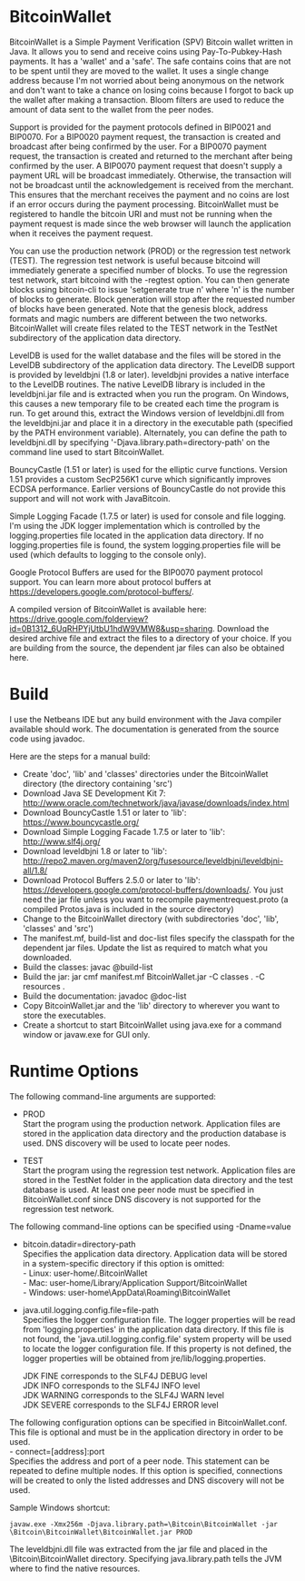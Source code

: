 BitcoinWallet
=============

BitcoinWallet is a Simple Payment Verification (SPV) Bitcoin wallet written in Java.  It allows you to send and receive coins using Pay-To-Pubkey-Hash payments.  It has a 'wallet' and a 'safe'.  The safe contains coins that are not to be spent until they are moved to the wallet.  It uses a single change address because I'm not worried about being anonymous on the network and don't want to take a chance on losing coins because I forgot to back up the wallet after making a transaction.  Bloom filters are used to reduce the amount of data sent to the wallet from the peer nodes.

Support is provided for the payment protocols defined in BIP0021 and BIP0070.  For a BIP0020 payment request, the transaction is created and broadcast after being confirmed by the user.  For a BIP0070 payment request, the transaction is created and returned to the merchant after being confirmed by the user.  A BIP0070 payment request that doesn't supply a payment URL will be broadcast immediately.  Otherwise, the transaction will not be broadcast until the acknowledgement is received from the merchant.  This ensures that the merchant receives the payment and no coins are lost if an error occurs during the payment processing.  BitcoinWallet must be registered to handle the bitcoin URI and must not be running when the payment request is made since the web browser will launch the application when it receives the payment request.

You can use the production network (PROD) or the regression test network (TEST).  The regression test network is useful because bitcoind will immediately generate a specified number of blocks.  To use the regression test network, start bitcoind with the -regtest option.  You can then generate blocks using bitcoin-cli to issue 'setgenerate true n' where 'n' is the number of blocks to generate.  Block generation will stop after the requested number of blocks have been generated.  Note that the genesis block, address formats and magic numbers are different between the two networks.  BitcoinWallet will create files related to the TEST network in the TestNet subdirectory of the application data directory.

LevelDB is used for the wallet database and the files will be stored in the LevelDB subdirectory of the application data directory.  The LevelDB support is provided by leveldbjni (1.8 or later).  leveldbjni provides a native interface to the LevelDB routines.  The native LevelDB library is included in the leveldbjni.jar file and is extracted when you run the program.  On Windows, this causes a new temporary file to be created each time the program is run.  To get around this, extract the Windows version of leveldbjni.dll from the leveldbjni.jar and place it in a directory in the executable path (specified by the PATH environment variable).  Alternately, you can define the path to leveldbjni.dll by specifying '-Djava.library.path=directory-path' on the command line used to start BitcoinWallet.

BouncyCastle (1.51 or later) is used for the elliptic curve functions.  Version 1.51 provides a custom SecP256K1 curve which significantly improves ECDSA performance.  Earlier versions of BouncyCastle do not provide this support and will not work with JavaBitcoin.

Simple Logging Facade (1.7.5 or later) is used for console and file logging.  I'm using the JDK logger implementation which is controlled by the logging.properties file located in the application data directory.  If no logging.properties file is found, the system logging.properties file will be used (which defaults to logging to the console only).

Google Protocol Buffers are used for the BIP0070 payment protocol support.  You can learn more about protocol buffers at https://developers.google.com/protocol-buffers/.

A compiled version of BitcoinWallet is available here: https://drive.google.com/folderview?id=0B1312_6UqRHPYjUtbU1hdW9VMW8&usp=sharing.  Download the desired archive file and extract the files to a directory of your choice.  If you are building from the source, the dependent jar files can also be obtained here.


Build
=====

I use the Netbeans IDE but any build environment with the Java compiler available should work.  The documentation is generated from the source code using javadoc.

Here are the steps for a manual build:

  - Create 'doc', 'lib' and 'classes' directories under the BitcoinWallet directory (the directory containing 'src')
  - Download Java SE Development Kit 7: http://www.oracle.com/technetwork/java/javase/downloads/index.html
  - Download BouncyCastle 1.51 or later to 'lib': https://www.bouncycastle.org/
  - Download Simple Logging Facade 1.7.5 or later to 'lib': http://www.slf4j.org/
  - Download leveldbjni 1.8 or later to 'lib': http://repo2.maven.org/maven2/org/fusesource/leveldbjni/leveldbjni-all/1.8/
  - Download Protocol Buffers 2.5.0 or later to 'lib': https://developers.google.com/protocol-buffers/downloads/.  You just need the jar file unless you want to recompile paymentrequest.proto (a compiled Protos.java is included in the source directory)
  - Change to the BitcoinWallet directory (with subdirectories 'doc', 'lib', 'classes' and 'src')
  - The manifest.mf, build-list and doc-list files specify the classpath for the dependent jar files.  Update the list as required to match what you downloaded.
  - Build the classes: javac @build-list
  - Build the jar: jar cmf manifest.mf BitcoinWallet.jar -C classes . -C resources .
  - Build the documentation: javadoc @doc-list
  - Copy BitcoinWallet.jar and the 'lib' directory to wherever you want to store the executables.
  - Create a shortcut to start BitcoinWallet using java.exe for a command window or javaw.exe for GUI only.  


Runtime Options
===============

The following command-line arguments are supported:
	
  - PROD	
    Start the program using the production network. Application files are stored in the application data directory and the production database is used. DNS discovery will be used to locate peer nodes.
	
  - TEST	
    Start the program using the regression test network. Application files are stored in the TestNet folder in the application data directory and the test database is used. At least one peer node must be specified in BitcoinWallet.conf since DNS discovery is not supported for the regression test network.

The following command-line options can be specified using -Dname=value

  - bitcoin.datadir=directory-path		
    Specifies the application data directory. Application data will be stored in a system-specific directory if this option is omitted:		
	    - Linux: user-home/.BitcoinWallet	
		- Mac: user-home/Library/Application Support/BitcoinWallet	
		- Windows: user-home\AppData\Roaming\BitcoinWallet	
	
  - java.util.logging.config.file=file-path		
    Specifies the logger configuration file. The logger properties will be read from 'logging.properties' in the application data directory. If this file is not found, the 'java.util.logging.config.file' system property will be used to locate the logger configuration file. If this property is not defined, the logger properties will be obtained from jre/lib/logging.properties.
	
    JDK FINE corresponds to the SLF4J DEBUG level	
	JDK INFO corresponds to the SLF4J INFO level	
	JDK WARNING corresponds to the SLF4J WARN level		
	JDK SEVERE corresponds to the SLF4J ERROR level		

The following configuration options can be specified in BitcoinWallet.conf.  This file is optional and must be in the application directory in order to be used.	
	- connect=[address]:port		
	  Specifies the address and port of a peer node.  This statement can be repeated to define multiple nodes.  If this option is specified, connections will be created to only the listed addresses and DNS discovery will not be used.
		
Sample Windows shortcut:	

	javaw.exe -Xmx256m -Djava.library.path=\Bitcoin\BitcoinWallet -jar \Bitcoin\BitcoinWallet\BitcoinWallet.jar PROD

The leveldbjni.dll file was extracted from the jar file and placed in the \Bitcoin\BitcoinWallet directory.  Specifying java.library.path tells the JVM where to find the native resources.
